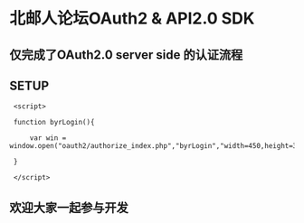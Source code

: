 # 北邮人论坛OAuth2 & API2.0 SDK

## 仅完成了OAuth2.0 server side 的认证流程

## SETUP

```
 <script>

 function byrLogin(){

     var win = window.open("oauth2/authorize_index.php","byrLogin","width=450,height=320,menubar=1,scrollbars=1,resizable=1,status=1,titlebar=1,toolbar=1,location=1");

 }

 </script> 
 ```

## 欢迎大家一起参与开发
